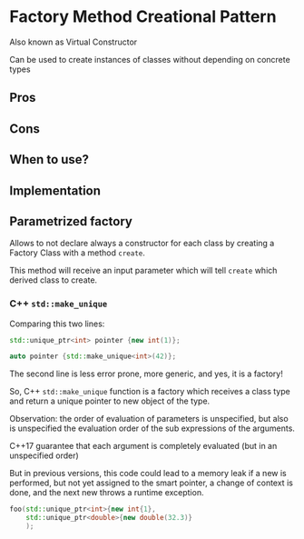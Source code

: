 # Factory Method Creational Pattern

Also known as Virtual Constructor

Can be used to create instances of classes without depending on concrete types

## Pros

## Cons

## When to use?

## Implementation

## Parametrized factory

Allows to not declare always a constructor for each class by creating a Factory Class with a method `create`.

This method will receive an input parameter which will tell `create` which derived class to create.


### C++ `std::make_unique`

Comparing this two lines:

```cpp
std::unique_ptr<int> pointer {new int(1)};

auto pointer {std::make_unique<int>(42)};
```

The second line is less error prone, more generic, and yes, it is a factory!

So, C++ `std::make_unique` function is a factory which receives a class type
and return a unique pointer to new object of the type.

Observation: the order of evaluation of parameters is unspecified, but also is
unspecified the evaluation order of the sub expressions of the arguments.

C++17 guarantee that each argument is completely evaluated (but in an unspecified order)

But in previous versions, this code could lead to a memory leak if a new is
performed, but not yet assigned to the smart pointer, a change of context is
done, and the next new throws a runtime exception.

```cpp
foo(std::unique_ptr<int>{new int{1}, 
    std::unique_ptr<double>{new double(32.3)}
    );
```
